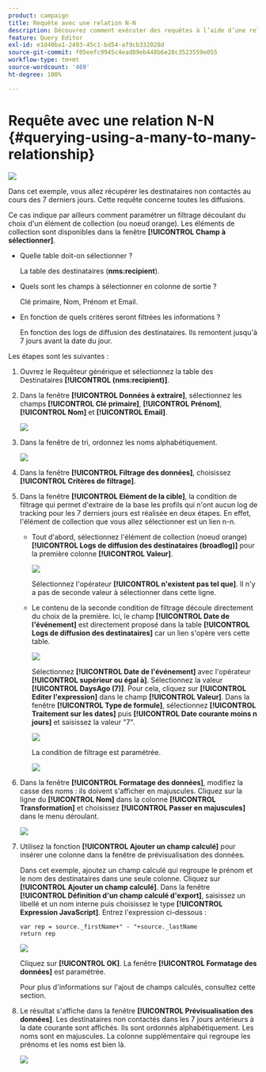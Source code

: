 ```yaml
---
product: campaign
title: Requête avec une relation N-N
description: Découvrez comment exécuter des requêtes à l’aide d’une relation plusieurs-à-plusieurs
feature: Query Editor
exl-id: e1d40ba1-2493-45c1-bd54-af9cb332028d
source-git-commit: f05eefc9945c4ead89eb448b6e28c3523559e055
workflow-type: tm+mt
source-wordcount: '469'
ht-degree: 100%

---
```


# Requête avec une relation N-N {#querying-using-a-many-to-many-relationship}

![](../../assets/common.svg)

Dans cet exemple, vous allez récupérer les destinataires non contactés au cours des 7 derniers jours. Cette requête concerne toutes les diffusions.

Ce cas indique par ailleurs comment paramétrer un filtrage découlant du choix d&#39;un élément de collection (ou noeud orange). Les éléments de collection sont disponibles dans la fenêtre **[!UICONTROL Champ à sélectionner]**.

* Quelle table doit-on sélectionner ?

   La table des destinataires (**nms:recipient**).

* Quels sont les champs à sélectionner en colonne de sortie ?

   Clé primaire, Nom, Prénom et Email.

* En fonction de quels critères seront filtrées les informations ?

   En fonction des logs de diffusion des destinataires. Ils remontent jusqu&#39;à 7 jours avant la date du jour.

Les étapes sont les suivantes :

1. Ouvrez le Requêteur générique et sélectionnez la table des Destinataires **[!UICONTROL (nms:recipient)]**.
1. Dans la fenêtre **[!UICONTROL Données à extraire]**, sélectionnez les champs **[!UICONTROL Clé primaire]**, **[!UICONTROL Prénom]**, **[!UICONTROL Nom]** et **[!UICONTROL Email]**.

   ![](assets/query_editor_nveau_33.png)

1. Dans la fenêtre de tri, ordonnez les noms alphabétiquement.

   ![](assets/query_editor_nveau_34.png)

1. Dans la fenêtre **[!UICONTROL Filtrage des données]**, choisissez **[!UICONTROL Critères de filtrage]**.
1. Dans la fenêtre **[!UICONTROL Elément de la cible]**, la condition de filtrage qui permet d&#39;extraire de la base les profils qui n&#39;ont aucun log de tracking pour les 7 derniers jours est réalisée en deux étapes. En effet, l&#39;élément de collection que vous allez sélectionner est un lien n-n.

   * Tout d&#39;abord, sélectionnez l&#39;élément de collection (noeud orange) **[!UICONTROL Logs de diffusion des destinataires (broadlog)]** pour la première colonne **[!UICONTROL Valeur]**.

      ![](assets/query_editor_nveau_67.png)

      Sélectionnez l&#39;opérateur **[!UICONTROL n&#39;existent pas tel que]**. Il n&#39;y a pas de seconde valeur à sélectionner dans cette ligne.

   * Le contenu de la seconde condition de filtrage découle directement du choix de la première. Ici, le champ **[!UICONTROL Date de l&#39;événement]** est directement proposé dans la table **[!UICONTROL Logs de diffusion des destinataires]** car un lien s&#39;opère vers cette table.

      ![](assets/query_editor_nveau_36.png)

      Sélectionnez **[!UICONTROL Date de l&#39;événement]** avec l&#39;opérateur **[!UICONTROL supérieur ou égal à]**. Sélectionnez la valeur **[!UICONTROL DaysAgo (7)]**. Pour cela, cliquez sur **[!UICONTROL Editer l&#39;expression]** dans le champ **[!UICONTROL Valeur]**. Dans la fenêtre **[!UICONTROL Type de formule]**, sélectionnez **[!UICONTROL Traitement sur les dates]** puis **[!UICONTROL Date courante moins n jours]** et saisissez la valeur &quot;7&quot;.

      ![](assets/query_editor_nveau_37.png)

      La condition de filtrage est paramétrée.

      ![](assets/query_editor_nveau_38.png)

1. Dans la fenêtre **[!UICONTROL Formatage des données]**, modifiez la casse des noms : ils doivent s&#39;afficher en majuscules. Cliquez sur la ligne du **[!UICONTROL Nom]** dans la colonne **[!UICONTROL Transformation]** et choisissez **[!UICONTROL Passer en majuscules]** dans le menu déroulant.

   ![](assets/query_editor_nveau_39.png)

1. Utilisez la fonction **[!UICONTROL Ajouter un champ calculé]** pour insérer une colonne dans la fenêtre de prévisualisation des données.

   Dans cet exemple, ajoutez un champ calculé qui regroupe le prénom et le nom des destinataires dans une seule colonne. Cliquez sur **[!UICONTROL Ajouter un champ calculé]**. Dans la fenêtre **[!UICONTROL Définition d&#39;un champ calculé d&#39;export]**, saisissez un libellé et un nom interne puis choisissez le type **[!UICONTROL Expression JavaScript]**. Entrez l&#39;expression ci-dessous :

   ```
   var rep = source._firstName+" - "+source._lastName
   return rep
   ```

   ![](assets/query_editor_nveau_40.png)

   Cliquez sur **[!UICONTROL OK]**. La fenêtre **[!UICONTROL Formatage des données]** est paramétrée.

   Pour plus d&#39;informations sur l&#39;ajout de champs calculés, consultez cette section.

1. Le résultat s&#39;affiche dans la fenêtre **[!UICONTROL Prévisualisation des données]**. Les destinataires non contactés dans les 7 jours antérieurs à la date courante sont affichés. Ils sont ordonnés alphabétiquement. Les noms sont en majuscules. La colonne supplémentaire qui regroupe les prénoms et les noms est bien là.

   ![](assets/query_editor_nveau_41.png)
